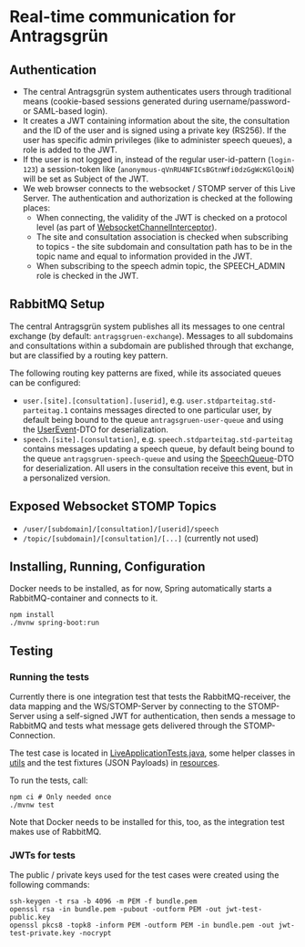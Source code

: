 # Real-time communication for Antragsgrün


## Authentication

- The central Antragsgrün system authenticates users through traditional means (cookie-based sessions generated during username/password- or SAML-based login).
- It creates a JWT containing information about the site, the consultation and the ID of the user and is signed using a private key (RS256). If the user has specific admin privileges (like to administer speech queues), a role is added to the JWT.
- If the user is not logged in, instead of the regular user-id-pattern (`login-123`) a session-token like (`anonymous-qVnRU4NFICsBGtnWfi0dzGgWcKGlQoiN`) will be set as Subject of the JWT.
- We web browser connects to the websocket / STOMP server of this Live Server. The authentication and authorization is checked at the following places:
  - When connecting, the validity of the JWT is checked on a protocol level (as part of [WebsocketChannelInterceptor](src/main/java/de/antragsgruen/live/websocket/WebsocketChannelInterceptor.java)).
  - The site and consultation association is checked when subscribing to topics - the site subdomain and consultation path has to be in the topic name and equal to information provided in the JWT.
  - When subscribing to the speech admin topic, the SPEECH_ADMIN role is checked in the JWT.


## RabbitMQ Setup

The central Antragsgrün system publishes all its messages to one central exchange (by default: `antragsgruen-exchange`). Messages to all subdomains and consultations within a subdomain are published through that exchange, but are classified by a routing key pattern.

The following routing key patterns are fixed, while its associated queues can be configured:
- `user.[site].[consultation].[userid]`, e.g. `user.stdparteitag.std-parteitag.1` contains messages directed to one particular user, by default being bound to the queue `antragsgruen-user-queue` and using the [UserEvent](src/main/java/de/antragsgruen/live/rabbitmq/dto/UserEvent.java)-DTO for deserialization.
- `speech.[site].[consultation]`, e.g. `speech.stdparteitag.std-parteitag` contains messages updating a speech queue, by default being bound to the queue `antragsgruen-speech-queue` and using the [SpeechQueue](src/main/java/de/antragsgruen/live/rabbitmq/dto/SpeechQueue.java)-DTO for deserialization. All users in the consultation receive this event, but in a personalized version.

## Exposed Websocket STOMP Topics

- `/user/[subdomain]/[consultation]/[userid]/speech`
- `/topic/[subdomain]/[consultation]/[...]` (currently not used)


## Installing, Running, Configuration

Docker needs to be installed, as for now, Spring automatically starts a RabbitMQ-container and connects to it. 

```shell
npm install
./mvnw spring-boot:run
```

## Testing

### Running the tests

Currently there is one integration test that tests the RabbitMQ-receiver, the data mapping and the WS/STOMP-Server by connecting to the STOMP-Server using a self-signed JWT for authentication, then sends a message to RabbitMQ and tests what message gets delivered through the STOMP-Connection.

The test case is located in [LiveApplicationTests.java](src/test/java/de/antragsgruen/live/LiveApplicationTests.java), some helper classes in [utils](src/test/java/de/antragsgruen/live/utils) and the test fixtures (JSON Payloads) in [resources](src/test/resources).

To run the tests, call:
```shell
npm ci # Only needed once
./mvnw test
```

Note that Docker needs to be installed for this, too, as the integration test makes use of RabbitMQ.

### JWTs for tests

The public / private keys used for the test cases were created using the following commands:
```shell
ssh-keygen -t rsa -b 4096 -m PEM -f bundle.pem
openssl rsa -in bundle.pem -pubout -outform PEM -out jwt-test-public.key
openssl pkcs8 -topk8 -inform PEM -outform PEM -in bundle.pem -out jwt-test-private.key -nocrypt
```

